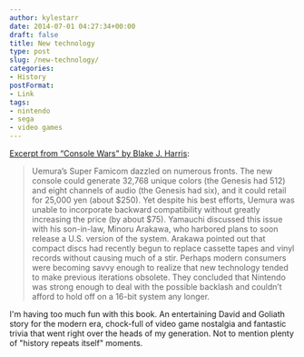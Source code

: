 ```yaml
---
author: kylestarr
date: 2014-07-01 04:27:34+00:00
draft: false
title: New technology
type: post
slug: /new-technology/
categories:
- History
postFormat:
- Link
tags:
- nintendo
- sega
- video games
---
```


[Excerpt from “Console Wars" by Blake J. Harris](https://itunes.apple.com/WebObjects/MZStore.woa/wa/viewBook?id=718597648&at=1l3v2y3&ct=TSOG):

> Uemura’s Super Famicom dazzled on numerous fronts. The new console could generate 32,768 unique colors (the Genesis had 512) and eight channels of audio (the Genesis had six), and it could retail for 25,000 yen (about $250). Yet despite his best efforts, Uemura was unable to incorporate backward compatibility without greatly increasing the price (by about $75). Yamauchi discussed this issue with his son-in-law, Minoru Arakawa, who harbored plans to soon release a U.S. version of the system. Arakawa pointed out that compact discs had recently begun to replace cassette tapes and vinyl records without causing much of a stir. Perhaps modern consumers were becoming savvy enough to realize that new technology tended to make previous iterations obsolete. They concluded that Nintendo was strong enough to deal with the possible backlash and couldn’t afford to hold off on a 16-bit system any longer.

I'm having too much fun with this book. An entertaining David and Goliath story for the modern era, chock-full of video game nostalgia and fantastic trivia that went right over the heads of my generation. Not to mention plenty of "history repeats itself" moments.
